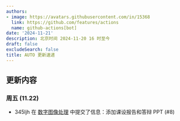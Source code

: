 ```yaml
---
authors:
- image: https://avatars.githubusercontent.com/in/15368
  link: https://github.com/features/actions
  name: github-actions[bot]
date: '2024-11-21'
description: 北京时间 2024-11-20 16 时至今
draft: false
excludeSearch: false
title: AUTO 更新速递
---
```


## 更新内容

### 周五 (11.22)

- 345ljh 在 [数字图像处理](https://github.com/HITSZ-OpenAuto/AUTO3003) 中提交了信息：添加课设报告和答辩 PPT (#8)

